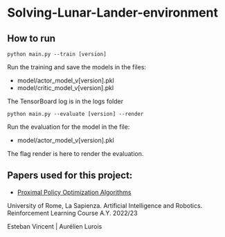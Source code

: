 # Solving-Lunar-Lander-environment

## How to run

```
python main.py --train [version]
```

Run the training and save the models in the files:

-   model/actor_model_v[version].pkl
-   model/critic_model_v[version].pkl

The TensorBoard log is in the logs folder

```
python main.py --evaluate [version] --render
```

Run the evaluation for the model in the file:

-   model/actor_model_v[version].pkl

The flag render is here to render the evaluation.

## Papers used for this project:

-   [Proximal Policy Optimization Algorithms](https://arxiv.org/abs/1707.06347)

University of Rome, La Sapienza. Artificial Intelligence and Robotics. Reinforcement Learning Course A.Y. 2022/23

Esteban Vincent | Aurélien Lurois
